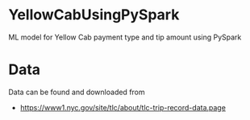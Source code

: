 # YellowCabUsingPySpark
ML model for Yellow Cab payment type and tip amount using PySpark
# Data
Data can be found and downloaded from
  - https://www1.nyc.gov/site/tlc/about/tlc-trip-record-data.page
